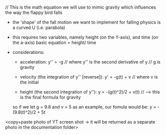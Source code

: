 // This is the math equation we will use to mimic gravity which influences the way the flappy bird falls

- the 'shape' of the fall motion we want to implement for falling physics is a curved U (i.e. parabola)

- this requires two variables, namely height (on the Y-axis), and time (on the a-axis)
basic equation = height/ time

- considerations:

    * acceleration: y'' = -g
    // where y'' is the second derivative of y
    // g is gravity

    * velocity (the integration of y'' [reverse]): y' = -g(t) + v
    // where v is the initial 
    
    * height (the second integration of y''): y = -(g(t)^2)/2 + v(t)
    // --> this is the final formula for gravity

    so if we let g = 9.8 and v = 5 as an example, our fomula would be:
    y = -(9.8(t)^2)/2 + 5t






<copy+paste photo of YT screen shot -> it will be returned as a separate photo in the documentation folder> 
